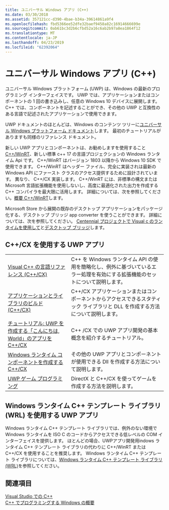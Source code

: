 ```yaml
---
title: ユニバーサル Windows アプリ (C++)
ms.date: 03/30/2018
ms.assetid: 357121cc-d390-4bae-b34a-39614861a9f4
ms.openlocfilehash: fbd5366ee52dfe32baef9458a82c16914666699e
ms.sourcegitcommit: 0ab61bc3d2b6cfbd52a16c6ab2b97a8ea1864f12
ms.translationtype: MT
ms.contentlocale: ja-JP
ms.lasthandoff: 04/23/2019
ms.locfileid: "62392064"
---
```

# <a name="universal-windows-apps-c"></a>ユニバーサル Windows アプリ (C++)

ユニバーサル Windows プラットフォーム (UWP) は、Windows の最新のプログラミング インターフェイスです。 UWP では、アプリケーションまたはコンポーネントの 1 回の書き込みし、任意の Windows 10 デバイスに展開します。 C++ では、コンポーネントを記述することができ、その他の UWP と互換性のある言語で記述されたアプリケーションで使用できます。

UWP ドキュメントのほとんどは、Windows のコンテンツ ツリーに[ユニバーサル Windows プラットフォーム ドキュメント](/windows/uwp/)します。 最初のチュートリアルがありますも同様のリファレンス ドキュメント。 

新しい UWP アプリとコンポーネントは、お勧めしますを使用すること[C++/WinRT](/windows/uwp/cpp-and-winrt-apis/)、新しい標準 c++ 17 の言語プロジェクションの Windows ランタイム Api です。 C++/WinRT はバージョン 1803 以降から Windows 10 SDK で使用できます。 C++/WinRT はヘッダー ファイル、完全に実装されは最新の Windows API にファースト クラスのアクセス提供するために設計されています。 異なり、 C++/CX 実装します。 C++/WinRT には、非標準の構文または Microsoft 言語拡張機能を使用しないし、高度に最適化された出力を作成する C++ コンパイラを最大限に活用します。 詳細については、次を参照してください。[概要 C++/WinRT](/windows/uwp/cpp-and-winrt-apis/intro-to-using-cpp-with-winrt)します。

Microsoft Store から展開の既存のデスクトップ アプリケーションをパッケージ化する、デスクトップ ブリッジ app converter を使うことができます。 詳細については、次を参照してください。 [Centennial プロジェクトで Visual c のランタイムを使用して](https://blogs.msdn.microsoft.com/vcblog/2016/07/07/using-visual-c-runtime-in-centennial-project)と[デスクトップ ブリッジ](/windows/uwp/porting/desktop-to-uwp-root)します。

## <a name="uwp-apps-that-use-ccx"></a>C++/CX を使用する UWP アプリ

|||
|-|-|
|[Visual C++ の言語リファレンス (C++/CX)](visual-c-language-reference-c-cx.md)|C++ を Windows ランタイム API の使用を簡略化し、例外に基づいているエラー処理を有効にする拡張機能のセットについて説明します。|
|[アプリケーションとライブラリのビルド (C++/CX)](building-apps-and-libraries-c-cx.md)|C++/CX アプリケーションまたはコンポーネントからアクセスできるスタティック ライブラリと DLL を作成する方法について説明します。|
|[チュートリアル: UWP を作成する「こんにちは, World」のアプリを C++/CX](/windows/uwp/get-started/create-a-basic-windows-10-app-in-cpp)|C++ /CX での UWP アプリ開発の基本概念を紹介するチュートリアル。 |
|[Windows ランタイム コンポーネントを作成する C++/CX](/windows/uwp/winrt-components/creating-windows-runtime-components-in-cpp)|その他の UWP アプリとコンポーネントが使用できる Dll を作成する方法について説明します。|
|[UWP ゲーム プログラミング](/windows/uwp/gaming/)|DirectX と C++/CX を使ってゲームを作成する方法を説明します。|

## <a name="uwp-apps-that-use-the-windows-runtime-c-template-library-wrl"></a>Windows ランタイム C++ テンプレート ライブラリ (WRL) を使用する UWP アプリ

Windows ランタイム C++ テンプレート ライブラリでは、例外のない環境で Windows ランタイムを ISO C のコードからアクセスできる低レベルの COM インターフェイスを提供します。 ほとんどの場合、UWPアプリ開発用indows ランタイム C++ テンプレート ライブラリの代わりに C++/WinRT または C++/CX を使用することを推奨します。 Windows ランタイム C++ テンプレート ライブラリについては、[Windows ランタイム C++ テンプレート ライブラリ (WRL)](wrl/windows-runtime-cpp-template-library-wrl.md)を参照してください。

## <a name="see-also"></a>関連項目

[Visual Studio での C++](../overview/visual-cpp-in-visual-studio.md)<br/>
[C++ でプログラミングする Windows の概要](../windows/overview-of-windows-programming-in-cpp.md)<br/>